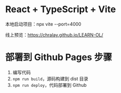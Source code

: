 # React + TypeScript + Vite
本地启动项目：npx vite --port=4000

线上预览：https://chralay.github.io/LEARN-OL/

# 部署到 Github Pages 步骤
1. 编写代码
2. `npm run build`，源码构建到 dist 目录
3. `npm run deploy`，代码部署到 Github 